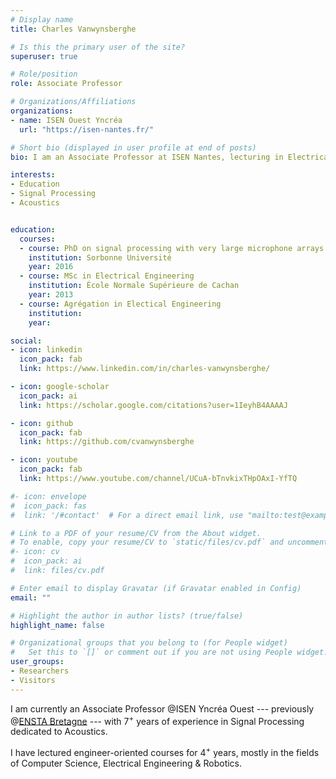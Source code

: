 ```yaml
---
# Display name
title: Charles Vanwynsberghe

# Is this the primary user of the site?
superuser: true

# Role/position
role: Associate Professor

# Organizations/Affiliations
organizations:
- name: ISEN Ouest Yncréa
  url: "https://isen-nantes.fr/"

# Short bio (displayed in user profile at end of posts)
bio: I am an Associate Professor at ISEN Nantes, lecturing in Electrical Engineering & Computer Science, researching in Acoustical Signal Processing.

interests:
- Education
- Signal Processing
- Acoustics


education:
  courses:
  - course: PhD on signal processing with very large microphone arrays
    institution: Sorbonne Université
    year: 2016
  - course: MSc in Electrical Engineering
    institution: École Normale Supérieure de Cachan
    year: 2013
  - course: Agrégation in Electical Engineering
    institution:
    year:

social:
- icon: linkedin
  icon_pack: fab
  link: https://www.linkedin.com/in/charles-vanwynsberghe/

- icon: google-scholar
  icon_pack: ai
  link: https://scholar.google.com/citations?user=1IeyhB4AAAAJ

- icon: github
  icon_pack: fab
  link: https://github.com/cvanwynsberghe

- icon: youtube
  icon_pack: fab
  link: https://www.youtube.com/channel/UCuA-bTnvkixTHpOAxI-YfTQ

#- icon: envelope
#  icon_pack: fas
#  link: '/#contact'  # For a direct email link, use "mailto:test@example.org".

# Link to a PDF of your resume/CV from the About widget.
# To enable, copy your resume/CV to `static/files/cv.pdf` and uncomment the lines below.
#- icon: cv
#  icon_pack: ai
#  link: files/cv.pdf

# Enter email to display Gravatar (if Gravatar enabled in Config)
email: ""

# Highlight the author in author lists? (true/false)
highlight_name: false

# Organizational groups that you belong to (for People widget)
#   Set this to `[]` or comment out if you are not using People widget.
user_groups:
- Researchers
- Visitors
---
```


I am currently an Associate Professor @ISEN Yncréa Ouest --- previously @[ENSTA Bretagne](https://www.ensta-bretagne.fr/en) --- with 7<sup>+</sup> years of experience in Signal Processing dedicated to Acoustics.

I have lectured engineer-oriented courses for 4<sup>+</sup> years, mostly in the fields of Computer Science, Electrical 
Engineering & Robotics.
